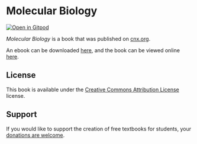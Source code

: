 # Molecular Biology

[![Open in Gitpod](https://gitpod.io/button/open-in-gitpod.svg)](https://gitpod.io/from-referrer/)

_Molecular Biology_ is a book that was published on [cnx.org](https://cnx.org/).

An ebook can be downloaded [here](https://github.com/cnx-user-books/cnxbook-molecular-biology/releases/latest), and the book can be viewed online [here](https://github.com/cnx-user-books/cnxbook-molecular-biology/releases/latest).

## License
This book is available under the [Creative Commons Attribution License](./LICENSE) license.

## Support
If you would like to support the creation of free textbooks for students, your [donations are welcome](https://riceconnect.rice.edu/donation/support-openstax-banner).
